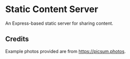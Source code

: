 # Static Content Server
An Express-based static server for sharing content.

## Credits
Example photos provided are from https://picsum.photos.
